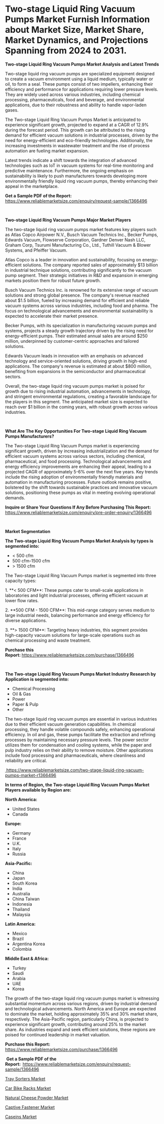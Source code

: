 <p><h1>Two-stage Liquid Ring Vacuum Pumps Market Furnish Information about Market Size, Market Share, Market Dynamics, and Projections Spanning from 2024 to 2031.</h1></p><p><strong>Two-stage Liquid Ring Vacuum Pumps Market Analysis and Latest Trends</strong></p>
<p><p>Two-stage liquid ring vacuum pumps are specialized equipment designed to create a vacuum environment using a liquid medium, typically water or oil, to form a seal. These pumps consist of two impellers, enhancing their efficiency and performance for applications requiring lower pressure levels. They are widely used across various industries, including chemical processing, pharmaceuticals, food and beverage, and environmental applications, due to their robustness and ability to handle vapor-laden gases.</p><p>The Two-stage Liquid Ring Vacuum Pumps Market is anticipated to experience significant growth, projected to expand at a CAGR of 12.9% during the forecast period. This growth can be attributed to the rising demand for efficient vacuum solutions in industrial processes, driven by the need for energy-efficient and eco-friendly technologies. Additionally, the increasing investments in wastewater treatment and the rise of process automation are fueling market expansion. </p><p>Latest trends indicate a shift towards the integration of advanced technologies such as IoT in vacuum systems for real-time monitoring and predictive maintenance. Furthermore, the ongoing emphasis on sustainability is likely to push manufacturers towards developing more environmentally friendly liquid ring vacuum pumps, thereby enhancing their appeal in the marketplace.</p></p>
<p><strong>Get a Sample PDF of the Report:&nbsp;</strong> <a href="https://www.reliablemarketsize.com/enquiry/request-sample/1366496">https://www.reliablemarketsize.com/enquiry/request-sample/1366496</a></p>
<p>&nbsp;</p>
<p><strong>Two-stage Liquid Ring Vacuum Pumps Major Market Players</strong></p>
<p><p>The two-stage liquid ring vacuum pumps market features key players such as Atlas Copco Airpower N.V., Busch Vacuum Technics Inc., Becker Pumps, Edwards Vacuum, Flowserve Corporation, Gardner Denver Nash LLC, Graham Corp, Tsurumi Manufacturing Co., Ltd., Tuthill Vacuum & Blower Systems, and Pfeiffer Vacuum. </p><p>Atlas Copco is a leader in innovation and sustainability, focusing on energy-efficient solutions. The company reported sales of approximately $13 billion in industrial technique solutions, contributing significantly to the vacuum pump segment. Their strategic initiatives in R&D and expansion in emerging markets position them for robust future growth.</p><p>Busch Vacuum Technics Inc. is renowned for its extensive range of vacuum solutions and strong global presence. The company's revenue reached about $1.5 billion, fueled by increasing demand for efficient and reliable vacuum systems across various industries, including food and pharma. The focus on technological advancements and environmental sustainability is expected to accelerate their market presence.</p><p>Becker Pumps, with its specialization in manufacturing vacuum pumps and systems, projects a steady growth trajectory driven by the rising need for energy-efficient pumps. Their estimated annual sales are around $250 million, underpinned by customer-centric approaches and tailored solutions.</p><p>Edwards Vacuum leads in innovation with an emphasis on advanced technology and service-oriented solutions, driving growth in high-end applications. The company's revenue is estimated at about $800 million, benefiting from expansions in the semiconductor and pharmaceutical sectors.</p><p>Overall, the two-stage liquid ring vacuum pumps market is poised for growth due to rising industrial automation, advancements in technology, and stringent environmental regulations, creating a favorable landscape for the players in this segment. The anticipated market size is expected to reach over $1 billion in the coming years, with robust growth across various industries.</p></p>
<p>&nbsp;</p>
<p><strong>What Are The Key Opportunities For Two-stage Liquid Ring Vacuum Pumps Manufacturers?</strong></p>
<p><p>The Two-stage Liquid Ring Vacuum Pumps market is experiencing significant growth, driven by increasing industrialization and the demand for efficient vacuum systems across various sectors, including chemical, pharmaceutical, and food processing. Technological advancements and energy efficiency improvements are enhancing their appeal, leading to a projected CAGR of approximately 5-6% over the next five years. Key trends include the rising adoption of environmentally friendly materials and automation in manufacturing processes. Future outlook remains positive, bolstered by the shift towards sustainable practices and innovative vacuum solutions, positioning these pumps as vital in meeting evolving operational demands.</p></p>
<p><strong>Inquire or Share Your Questions If Any Before Purchasing This Report:</strong> <a href="https://www.reliablemarketsize.com/enquiry/pre-order-enquiry/1366496">https://www.reliablemarketsize.com/enquiry/pre-order-enquiry/1366496</a></p>
<p>&nbsp;</p>
<p><strong>Market Segmentation</strong></p>
<p><strong>The Two-stage Liquid Ring Vacuum Pumps Market Analysis by types is segmented into:</strong></p>
<p><ul><li>< 500 cfm</li><li>500 cfm-1500 cfm</li><li>> 1500 cfm</li></ul></p>
<p><p>The Two-stage Liquid Ring Vacuum Pumps market is segmented into three capacity types: </p><p>1. **< 500 CFM**: These pumps cater to small-scale applications in laboratories and light industrial processes, offering efficient vacuum at lower flow rates.</p><p>2. **500 CFM - 1500 CFM**: This mid-range category serves medium to large industrial needs, balancing performance and energy efficiency for diverse applications.</p><p>3. **> 1500 CFM**: Targeting heavy industries, this segment provides high-capacity vacuum solutions for large-scale operations such as chemical processing and waste treatment.</p></p>
<p><strong>Purchase this Report:&nbsp;</strong><a href="https://www.reliablemarketsize.com/purchase/1366496">https://www.reliablemarketsize.com/purchase/1366496</a></p>
<p>&nbsp;</p>
<p><strong>The Two-stage Liquid Ring Vacuum Pumps Market Industry Research by Application is segmented into:</strong></p>
<p><ul><li>Chemical Processing</li><li>Oil & Gas</li><li>Power</li><li>Paper & Pulp</li><li>Other</li></ul></p>
<p><p>The two-stage liquid ring vacuum pumps are essential in various industries due to their efficient vacuum generation capabilities. In chemical processing, they handle volatile compounds safely, enhancing operational efficiency. In oil and gas, these pumps facilitate the extraction and refining processes by maintaining necessary pressure levels. The power sector utilizes them for condensation and cooling systems, while the paper and pulp industry relies on their ability to remove moisture. Other applications include food processing and pharmaceuticals, where cleanliness and reliability are critical.</p></p>
<p><a href="https://www.reliablemarketsize.com/two-stage-liquid-ring-vacuum-pumps-market-r1366496">&nbsp;https://www.reliablemarketsize.com/two-stage-liquid-ring-vacuum-pumps-market-r1366496</a></p>
<p><strong>In terms of Region, the Two-stage Liquid Ring Vacuum Pumps Market Players available by Region are:</strong></p>
<p>
    <p> <strong> North America: </strong>
        <ul>
            <li>United States</li>
            <li>Canada</li>
        </ul>
        </p> 
    <p> <strong> Europe: </strong>
        <ul>
            <li>Germany</li>
            <li>France</li>
            <li>U.K.</li>
            <li>Italy</li>
            <li>Russia</li>
        </ul>
        </p> 
    <p> <strong> Asia-Pacific: </strong>
        <ul>
            <li>China</li>
            <li>Japan</li>
            <li>South Korea</li>
            <li>India</li>
            <li>Australia</li>
            <li>China Taiwan</li>
            <li>Indonesia</li>
            <li>Thailand</li>
            <li>Malaysia</li>
        </ul>
        </p> 
    <p> <strong> Latin America: </strong>
        <ul>
            <li>Mexico</li>
            <li>Brazil</li>
            <li>Argentina Korea</li>
            <li>Colombia</li>
        </ul>
        </p> 
    <p> <strong> Middle East & Africa: </strong>
        <ul>
            <li>Turkey</li>
            <li>Saudi</li>
            <li>Arabia</li>
            <li>UAE</li>
            <li>Korea</li>
        </ul>
    </p>
    </p>
<p><p>The growth of the two-stage liquid ring vacuum pumps market is witnessing substantial momentum across various regions, driven by industrial demand and technological advancements. North America and Europe are expected to dominate the market, holding approximately 35% and 30% market share, respectively. The Asia-Pacific region, particularly China, is projected to experience significant growth, contributing around 25% to the market share. As industries expand and seek efficient solutions, these regions are poised for continued leadership in market valuation.</p></p>
<p><strong>Purchase this Report: </strong><a href="https://www.reliablemarketsize.com/purchase/1366496">https://www.reliablemarketsize.com/purchase/1366496</a></p>
<p>&nbsp;<strong>Get a Sample PDF of the Report:&nbsp;&nbsp;</strong><a href="https://www.reliablemarketsize.com/enquiry/request-sample/1366496">https://www.reliablemarketsize.com/enquiry/request-sample/1366496</a></p>
<p><strong></strong></p>
<p><p><a href="https://issuu.com/reportprime-2/docs/tray-sorters-market-size-2030.pptx_6491387d62b605">Tray Sorters Market</a></p><p><a href="https://issuu.com/reportprime-2/docs/car-bike-racks-market-size-2030.ppt_54e111112f8f55">Car Bike Racks Market</a></p><p><a href="https://www.linkedin.com/pulse/insights-natural-cheese-powder-market-players-size-geographical-ldtmf?trackingId=nBwfraSiRRi%2BwZNVd1MNIQ%3D%3D">Natural Cheese Powder Market</a></p><p><a href="https://www.linkedin.com/pulse/captive-fastener-market-size-growing-cagr-127-report-covers-f3g8e?trackingId=Fzz0%2B%2FfRQXSIqYNeYKyAlA%3D%3D">Captive Fastener Market</a></p><p><a href="https://www.linkedin.com/pulse/caseins-market-revolution-2024-2031-trends-shaping-next-decade-lkxyf?trackingId=3rJ53a%2FdQpGQ1nbQ44DQSg%3D%3D">Caseins Market</a></p></p>